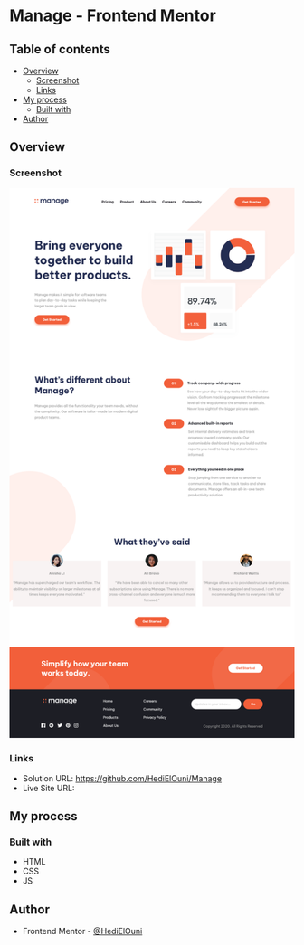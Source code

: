 # Manage - Frontend Mentor

## Table of contents

- [Overview](#overview)
  - [Screenshot](#screenshot)
  - [Links](#links)
- [My process](#my-process)
  - [Built with](#built-with)
- [Author](#author)

## Overview

### Screenshot

![](./images/screenshot.png)

### Links

- Solution URL: https://github.com/HediElOuni/Manage
- Live Site URL: 

## My process

### Built with

- HTML
- CSS
- JS

## Author

- Frontend Mentor - [@HediElOuni](https://www.frontendmentor.io/profile/HediElOuni)
